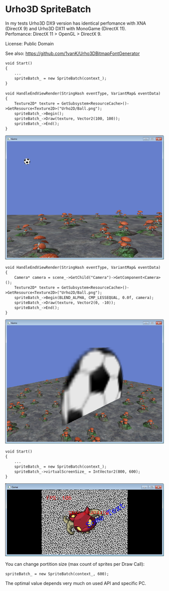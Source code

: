 # Urho3D SpriteBatch

In my tests Urho3D DX9 version has identical perfomance with XNA (DirectX 9) and Urho3D DX11 with MonoGame (DirectX 11).<br>
Perfomance: DirectX 11 > OpenGL > DirectX 9.

License: Public Domain

See also: https://github.com/1vanK/Urho3DBitmapFontGenerator

```
void Start()
{
    ...
    spriteBatch_ = new SpriteBatch(context_);
}

void HandleEndViewRender(StringHash eventType, VariantMap& eventData)
{
    Texture2D* texture = GetSubsystem<ResourceCache>()->GetResource<Texture2D>("Urho2D/Ball.png");
    spriteBatch_->Begin();
    spriteBatch_->Draw(texture, Vector2(100, 100));
    spriteBatch_->End();
}
```
![Screenshot1](https://github.com/1vanK/Urho3DSpriteBatch/raw/master/Screen01.png)
```
void HandleEndViewRender(StringHash eventType, VariantMap& eventData)
{
    Camera* camera = scene_->GetChild("Camera")->GetComponent<Camera>();
    Texture2D* texture = GetSubsystem<ResourceCache>()->GetResource<Texture2D>("Urho2D/Ball.png");
    spriteBatch_->Begin(BLEND_ALPHA, CMP_LESSEQUAL, 0.0f, camera);
    spriteBatch_->Draw(texture, Vector2(0, -10));
    spriteBatch_->End();
}
```
![Screenshot2](https://github.com/1vanK/Urho3DSpriteBatch/raw/master/Screen02.png)
```
void Start()
{
    ...
    spriteBatch_ = new SpriteBatch(context_);
    spriteBatch_->virtualScreenSize_ = IntVector2(800, 600);
}
```
![Screenshot3](https://github.com/1vanK/Urho3DSpriteBatch/raw/master/Screen03.png)

You can change portition size (max count of sprites per Draw Call):
```
spriteBatch_ = new SpriteBatch(context_, 600);
```
The optimal value depends very much on used API and specific PC.
